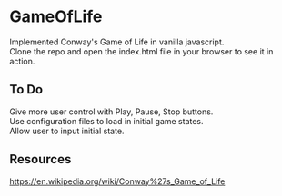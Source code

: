 # GameOfLife
Implemented Conway's Game of Life in vanilla javascript.<br/>
Clone the repo and open the index.html file in your browser to see it in action.

## To Do
Give more user control with Play, Pause, Stop buttons.<br/>
Use configuration files to load in initial game states.<br/>
Allow user to input initial state.

## Resources
https://en.wikipedia.org/wiki/Conway%27s_Game_of_Life
